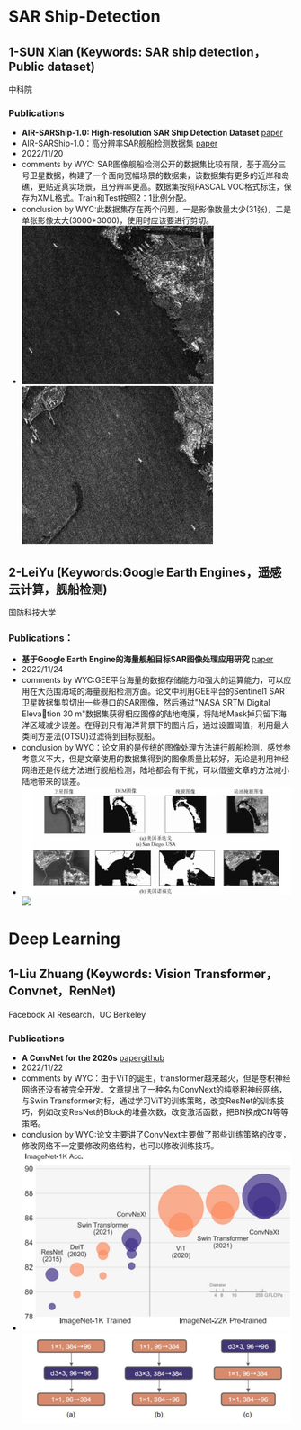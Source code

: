 # SAR Ship-Detection 

## 1-SUN Xian (Keywords: SAR ship detection，Public dataset) 
中科院
### Publications
   - **AIR-SARShip-1.0: High-resolution SAR Ship Detection Dataset**  [paper](https://radars.ac.cn/en/article/doi/10.12000/JR19097) 
   - AIR-SARShip-1.0：高分辨率SAR舰船检测数据集 [paper](https://radars.ac.cn/article/doi/10.12000/JR19097)
  - 2022/11/20
  - comments by WYC: SAR图像舰船检测公开的数据集比较有限，基于高分三号卫星数据，构建了一个面向宽幅场景的数据集，该数据集有更多的近岸和岛礁，更贴近真实场景，且分辨率更高。数据集按照PASCAL VOC格式标注，保存为XML格式。Train和Test按照2：1比例分配。
  - conclusion by WYC:此数据集存在两个问题，一是影像数量太少(31张)，二是单张影像太大(3000*3000)，使用时应该要进行剪切。
  - ![](./wyc/images/sar_ship1.jpg) ![](./wyc/images/sar_ship2.jpg)
## 2-LeiYu (Keywords:Google Earth Engines，遥感云计算，舰船检测)
国防科技大学
### Publications：
   - **基于Google Earth Engine的海量舰船目标SAR图像处理应用研究** [paper](https://www.signalpro.com.cn/cn/article/doi/10.16798/j.issn.1003-0530.2021.06.019)
   - 2022/11/24
   - comments by WYC:GEE平台海量的数据存储能力和强大的运算能力，可以应用在大范围海域的海量舰船检测方面。论文中利用GEE平台的Sentinel1 SAR卫星数据集剪切出一些港口的SAR图像，然后通过"NASA SRTM Digital Elevation 30 m"数据集获得相应图像的陆地掩膜，将陆地Mask掉只留下海洋区域减少误差。在得到只有海洋背景下的图片后，通过设置阈值，利用最大类间方差法(OTSU)过滤得到目标舰船。
   - conclusion by WYC：论文用的是传统的图像处理方法进行舰船检测，感觉参考意义不大，但是文章使用的数据集得到的图像质量比较好，无论是利用神经网络还是传统方法进行舰船检测，陆地都会有干扰，可以借鉴文章的方法减小陆地带来的误差。
   - ![](./wyc/images/Gee_img1.jpg) ![](./wyc/images/Gee-img2.jpg)
# Deep Learning

## 1-Liu Zhuang (Keywords: Vision Transformer，Convnet，RenNet)
Facebook AI Research，UC Berkeley
### Publications
   - **A ConvNet for the 2020s**  [paper](https://arxiv.org/abs/2201.03545)[github](https://github.com/facebookresearch/ConvNeXt)
   - 2022/11/22
   - comments by WYC：由于ViT的诞生，transformer越来越火，但是卷积神经网络还没有被完全开发。文章提出了一种名为ConvNext的纯卷积神经网络，与Swin Transformer对标，通过学习ViT的训练策略，改变ResNet的训练技巧，例如改变ResNet的Block的堆叠次数，改变激活函数，把BN换成CN等等策略。
   - conclusion by WYC:论文主要讲了ConvNext主要做了那些训练策略的改变，修改网络不一定要修改网络结构，也可以修改训练技巧。
   - ![](./wyc/images/convnext_img1.jpg) ![](./wyc/images/convnext_img2.jpg)


  

